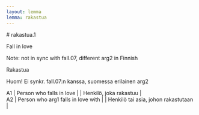 ```yaml
---
layout: lemma
lemma: rakastua
---
```


<div class="sense">
# <span class="sensename">rakastua.1</span>

<span class="description">Fall in love</span>

Note: not in sync with fall.07, different arg2 in Finnish

<span class="description">Rakastua</span>

Huom! Ei synkr. fall.07:n kanssa, suomessa erilainen arg2

A1 | Person who falls in love |   | Henkilö, joka rakastuu |  
A2 | Person who arg1 falls in love with |   | Henkilö tai asia, johon rakastutaan |  

</div>

